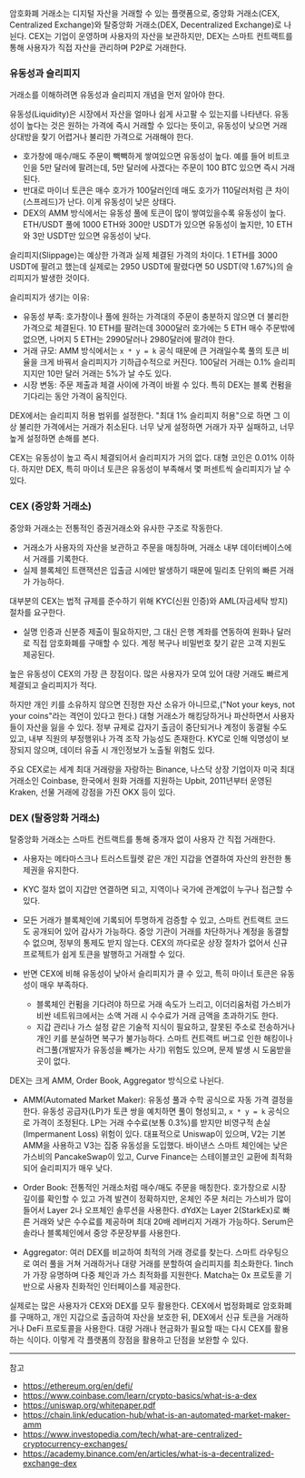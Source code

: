 
암호화폐 거래소는 디지털 자산을 거래할 수 있는 플랫폼으로, 중앙화 거래소(CEX, Centralized Exchange)와 탈중앙화 거래소(DEX, Decentralized Exchange)로 나뉜다. CEX는 기업이 운영하며 사용자의 자산을 보관하지만, DEX는 스마트 컨트랙트를 통해 사용자가 직접 자산을 관리하며 P2P로 거래한다.

### 유동성과 슬리피지

거래소를 이해하려면 유동성과 슬리피지 개념을 먼저 알아야 한다.

유동성(Liquidity)은 시장에서 자산을 얼마나 쉽게 사고팔 수 있는지를 나타낸다. 유동성이 높다는 것은 원하는 가격에 즉시 거래할 수 있다는 뜻이고, 유동성이 낮으면 거래 상대방을 찾기 어렵거나 불리한 가격으로 거래해야 한다.

- 호가창에 매수/매도 주문이 빽빽하게 쌓여있으면 유동성이 높다. 예를 들어 비트코인을 5만 달러에 팔려는데, 5만 달러에 사겠다는 주문이 100 BTC 있으면 즉시 거래된다.
- 반대로 마이너 토큰은 매수 호가가 100달러인데 매도 호가가 110달러처럼 큰 차이(스프레드)가 난다. 이게 유동성이 낮은 상태다.
- DEX의 AMM 방식에서는 유동성 풀에 토큰이 많이 쌓여있을수록 유동성이 높다. ETH/USDT 풀에 1000 ETH와 300만 USDT가 있으면 유동성이 높지만, 10 ETH와 3만 USDT만 있으면 유동성이 낮다.

슬리피지(Slippage)는 예상한 가격과 실제 체결된 가격의 차이다. 1 ETH를 3000 USDT에 팔려고 했는데 실제로는 2950 USDT에 팔렸다면 50 USDT(약 1.67%)의 슬리피지가 발생한 것이다.

슬리피지가 생기는 이유:

- 유동성 부족: 호가창이나 풀에 원하는 가격대의 주문이 충분하지 않으면 더 불리한 가격으로 체결된다. 10 ETH를 팔려는데 3000달러 호가에는 5 ETH 매수 주문밖에 없으면, 나머지 5 ETH는 2990달러나 2980달러에 팔려야 한다.
- 거래 규모: AMM 방식에서는 `x * y = k` 공식 때문에 큰 거래일수록 풀의 토큰 비율을 크게 바꿔서 슬리피지가 기하급수적으로 커진다. 100달러 거래는 0.1% 슬리피지지만 10만 달러 거래는 5%가 날 수도 있다.
- 시장 변동: 주문 제출과 체결 사이에 가격이 바뀔 수 있다. 특히 DEX는 블록 컨펌을 기다리는 동안 가격이 움직인다.

DEX에서는 슬리피지 허용 범위를 설정한다. "최대 1% 슬리피지 허용"으로 하면 그 이상 불리한 가격에서는 거래가 취소된다. 너무 낮게 설정하면 거래가 자꾸 실패하고, 너무 높게 설정하면 손해를 본다.

CEX는 유동성이 높고 즉시 체결되어서 슬리피지가 거의 없다. 대형 코인은 0.01% 이하다. 하지만 DEX, 특히 마이너 토큰은 유동성이 부족해서 몇 퍼센트씩 슬리피지가 날 수 있다.

### CEX (중앙화 거래소)

중앙화 거래소는 전통적인 증권거래소와 유사한 구조로 작동한다.

- 거래소가 사용자의 자산을 보관하고 주문을 매칭하며, 거래소 내부 데이터베이스에서 거래를 기록한다.
- 실제 블록체인 트랜잭션은 입출금 시에만 발생하기 때문에 밀리초 단위의 빠른 거래가 가능하다.

대부분의 CEX는 법적 규제를 준수하기 위해 KYC(신원 인증)와 AML(자금세탁 방지) 절차를 요구한다.

- 실명 인증과 신분증 제출이 필요하지만, 그 대신 은행 계좌를 연동하여 원화나 달러로 직접 암호화폐를 구매할 수 있다. 계정 복구나 비밀번호 찾기 같은 고객 지원도 제공된다.

높은 유동성이 CEX의 가장 큰 장점이다. 많은 사용자가 모여 있어 대량 거래도 빠르게 체결되고 슬리피지가 적다.

하지만 개인 키를 소유하지 않으면 진정한 자산 소유가 아니므로,("Not your keys, not your coins"라는 격언이 있다고 한다.) 대형 거래소가 해킹당하거나 파산하면서 사용자들이 자산을 잃을 수 있다. 정부 규제로 갑자기 출금이 중단되거나 계정이 동결될 수도 있고, 내부 직원의 부정행위나 가격 조작 가능성도 존재한다. KYC로 인해 익명성이 보장되지 않으며, 데이터 유출 시 개인정보가 노출될 위험도 있다.

주요 CEX로는 세계 최대 거래량을 자랑하는 Binance, 나스닥 상장 기업이자 미국 최대 거래소인 Coinbase, 한국에서 원화 거래를 지원하는 Upbit, 2011년부터 운영된 Kraken, 선물 거래에 강점을 가진 OKX 등이 있다.

### DEX (탈중앙화 거래소)

탈중앙화 거래소는 스마트 컨트랙트를 통해 중개자 없이 사용자 간 직접 거래한다.

- 사용자는 메타마스크나 트러스트월렛 같은 개인 지갑을 연결하여 자산의 완전한 통제권을 유지한다.
- KYC 절차 없이 지갑만 연결하면 되고, 지역이나 국가에 관계없이 누구나 접근할 수 있다.

- 모든 거래가 블록체인에 기록되어 투명하게 검증할 수 있고, 스마트 컨트랙트 코드도 공개되어 있어 감사가 가능하다. 중앙 기관이 거래를 차단하거나 계정을 동결할 수 없으며, 정부의 통제도 받지 않는다. CEX의 까다로운 상장 절차가 없어서 신규 프로젝트가 쉽게 토큰을 발행하고 거래할 수 있다.

- 반면 CEX에 비해 유동성이 낮아서 슬리피지가 클 수 있고, 특히 마이너 토큰은 유동성이 매우 부족하다.
  - 블록체인 컨펌을 기다려야 하므로 거래 속도가 느리고, 이더리움처럼 가스비가 비싼 네트워크에서는 소액 거래 시 수수료가 거래 금액을 초과하기도 한다.
  - 지갑 관리나 가스 설정 같은 기술적 지식이 필요하고, 잘못된 주소로 전송하거나 개인 키를 분실하면 복구가 불가능하다. 스마트 컨트랙트 버그로 인한 해킹이나 러그풀(개발자가 유동성을 빼가는 사기) 위험도 있으며, 문제 발생 시 도움받을 곳이 없다.

DEX는 크게 AMM, Order Book, Aggregator 방식으로 나뉜다.

- AMM(Automated Market Maker): 유동성 풀과 수학 공식으로 자동 가격 결정을 한다. 유동성 공급자(LP)가 토큰 쌍을 예치하면 풀이 형성되고, `x * y = k` 공식으로 가격이 조정된다. LP는 거래 수수료(보통 0.3%)를 받지만 비영구적 손실(Impermanent Loss) 위험이 있다. 대표적으로 Uniswap이 있으며, V2는 기본 AMM을 사용하고 V3는 집중 유동성을 도입했다. 바이낸스 스마트 체인에는 낮은 가스비의 PancakeSwap이 있고, Curve Finance는 스테이블코인 교환에 최적화되어 슬리피지가 매우 낮다.

- Order Book: 전통적인 거래소처럼 매수/매도 주문을 매칭한다. 호가창으로 시장 깊이를 확인할 수 있고 가격 발견이 정확하지만, 온체인 주문 처리는 가스비가 많이 들어서 Layer 2나 오프체인 솔루션을 사용한다. dYdX는 Layer 2(StarkEx)로 빠른 거래와 낮은 수수료를 제공하며 최대 20배 레버리지 거래가 가능하다. Serum은 솔라나 블록체인에서 중앙 주문장부를 사용한다.

- Aggregator: 여러 DEX를 비교하여 최적의 거래 경로를 찾는다. 스마트 라우팅으로 여러 풀을 거쳐 거래하거나 대량 거래를 분할하여 슬리피지를 최소화한다. 1inch가 가장 유명하며 다중 체인과 가스 최적화를 지원한다. Matcha는 0x 프로토콜 기반으로 사용자 친화적인 인터페이스를 제공한다.

실제로는 많은 사용자가 CEX와 DEX를 모두 활용한다. CEX에서 법정화폐로 암호화폐를 구매하고, 개인 지갑으로 출금하여 자산을 보호한 뒤, DEX에서 신규 토큰을 거래하거나 DeFi 프로토콜을 사용한다. 대량 거래나 현금화가 필요할 때는 다시 CEX를 활용하는 식이다. 이렇게 각 플랫폼의 장점을 활용하고 단점을 보완할 수 있다.

---

참고

- <https://ethereum.org/en/defi/>
- <https://www.coinbase.com/learn/crypto-basics/what-is-a-dex>
- <https://uniswap.org/whitepaper.pdf>
- <https://chain.link/education-hub/what-is-an-automated-market-maker-amm>
- <https://www.investopedia.com/tech/what-are-centralized-cryptocurrency-exchanges/>
- <https://academy.binance.com/en/articles/what-is-a-decentralized-exchange-dex>
